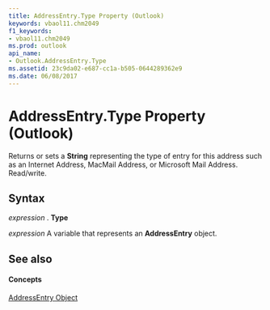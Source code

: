```yaml
---
title: AddressEntry.Type Property (Outlook)
keywords: vbaol11.chm2049
f1_keywords:
- vbaol11.chm2049
ms.prod: outlook
api_name:
- Outlook.AddressEntry.Type
ms.assetid: 23c9da02-e687-cc1a-b505-0644289362e9
ms.date: 06/08/2017
---
```



# AddressEntry.Type Property (Outlook)

Returns or sets a  **String** representing the type of entry for this address such as an Internet Address, MacMail Address, or Microsoft Mail Address. Read/write.


## Syntax

 _expression_ . **Type**

 _expression_ A variable that represents an **AddressEntry** object.


## See also


#### Concepts


[AddressEntry Object](Outlook.AddressEntry.md)

